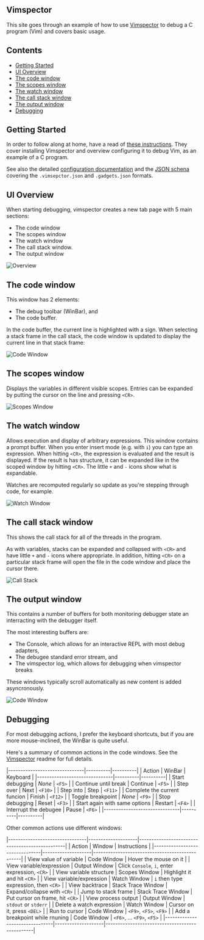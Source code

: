 ## Vimspector

This site goes through an example of how to use [Vimspector][] to debug a C
program (Vim) and covers basic usage.

## Contents

<!--ts-->
* [Getting Started](index.md#getting-started)
* [UI Overview](index.md#ui-overview)
* [The code window](index.md#the-code-window)
* [The scopes window](index.md#the-scopes-window)
* [The watch window](index.md#the-watch-window)
* [The call stack window](index.md#the-call-stack-window)
* [The output window](index.md#the-output-window)
* [Debugging](index.md#debugging)

<!-- Added by: ben, at: Sun 19 May 2019 20:01:31 BST -->

<!--te-->

## Getting Started

In order to follow along at home, have a read of
[these instructions](demo-setup.md). They cover installing Vimspector and
overview configuring it to debug Vim, as an example of a C program.

See also the detailed [configuration documentation][configuration] and the
[JSON schena][schema] covering the `.vimsepctor.json` and `.gadgets.json`
formats.

## UI Overview

When starting debugging, vimspector creates a new tab page with 5 main sections:

* The code window
* The scopes window
* The watch window
* The call stack window.
* The output window

![Overview](/img/vimspector-overview.png)

## The code window

This window has 2 elements:

* The debug toolbar (WinBar), and
* The code buffer.

In the code buffer, the current line is highlighted with a sign. When selecting a stack frame in the call stack, the code window is updated to display the current line in that stack frame:

![Code Window](/img/vimspector-code-window.png)

## The scopes window

Displays the variables in different visible scopes. Entries can be expanded by
putting the cursor on the line and pressing `<CR>`.

![Scopes Window](/img/vimspector-locals-window.png)

## The watch window

Allows execution and display of arbitrary expressions. This window contains a
prompt buffer. When you enter insert mode (e.g. with `i`) you can type an
expression. When hitting `<CR>`, the expression is evaluated and the result is
displayed. If the result is has structure, it can be expanded like in the scoped
window by hitting `<CR>`. The little `+` and `-` icons show what is
expandable.

Watches are recomputed regularly so update as you're stepping through code, for
example.

![Watch Window](/img/vimspector-watch-window.png)

## The call stack window

This shows the call stack for all of the threads in the program.

As with variables, stacks can be expanded and collapsed with `<CR>` and have
little `+` and `-` icons where appropriate. In addition, hitting `<CR>` on a
particular stack frame will open the file in the code window and place the
cursor there.

![Call Stack](/img/vimspector-callstack-window.png)

## The output window

This contains a number of buffers for both monitoring debugger state an interracting with the debugger itself.

The most interesting buffers are:

* The Console, which allows for an interactive REPL with most debug adapters,
* The debugee standard error stream, and
* The vimspector log, which allows for debugging when vimspector breaks

These windows typically scroll automatically as new content is added asyncronously.

![Code Window](/img/vimspector-output-window.png)

## Debugging

For most debugging actions, I prefer the keyboard shortcuts, but if you are more
mouse-inclined, the WinBar is quite useful.

Here's a summary of common actions in the code windows. See the [Vimspector][]
readme for full details.

|-------------------------------|----------|----------|
| Action                        | WinBar   | Keyboard |
|-------------------------------|----------|----------|
| Start debugging               | _None_   | `<F5>`   |
| Continue until break          | Continue | `<F5>`   |
| Step over                     | Next     | `<F10>`  |
| Step into                     | Step     | `<F11>`  |
| Complete the current funcion  | Finish   | `<F12>`  |
| Toggle breakpoint             | _None_   | `<F9>`   |
| Stop debugging                | Reset    | `<F3>`   |
| Start again with same options | Restart  | `<F4>`   |
| Interrupt the debugee         | Pause    | `<F6>`   |
|-------------------------------|----------|----------|

Other common actions use different windows:

|--------------------------------|--------------------|------------------------------------------------|
| Action                         | Window             | Instructions                                   |
|--------------------------------|--------------------|------------------------------------------------|
| View value of variable         | Code Window        | Hover the mouse on it                          |
| View variable/expression       | Output Window      | Click `Console`, `i`, enter expression, `<CR>` |
| View variable structure        | Scopes Window      | Highlight it and hit `<CR>`                    |
| View variable/expression       | Watch Window       | `i` then type expression, then `<CR>`          |
| View backtrace                 | Stack Trace Window | Expand/collapse with `<CR>`                    |
| Jump to stack frame            | Stack Trace Window | Put cursor on frame, hit `<CR>`                |
| View process output            | Output Window      | `stdout` or `stderr`                           |
| Delete a watch expression      | Watch Window       | Cursor on it, press `<DEL>`                    |
| Run to cursor                  | Code Window        | `<F9>`, `<F5>`, `<F9>`                         |
| Add a breakpoint while rnuning | Code Window        | `<F6>`, ... `<F9>`, `<F5>`                     |
|--------------------------------|--------------------|------------------------------------------------|

[vimspector]: https://github.com/puremourning/vimspector
[configuration]: https://puremourning.github.io/vimspector/
[schema]: https://puremourning.github.io/vimspector/schema/
